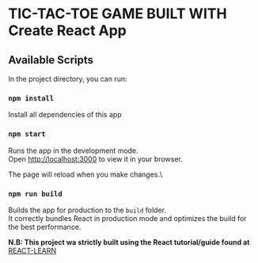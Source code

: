 # TIC-TAC-TOE GAME BUILT WITH Create React App

## Available Scripts

In the project directory, you can run:

### `npm install`

Install all dependencies of this app

### `npm start`

Runs the app in the development mode.\
Open [http://localhost:3000](http://localhost:3000) to view it in your browser.

The page will reload when you make changes.\

### `npm run build`

Builds the app for production to the `build` folder.\
It correctly bundles React in production mode and optimizes the build for the best performance.

**N.B: This project wa strictly built using the React tutorial/guide found at** <a href="https://react.dev/learn/tutorial-tic-tac-toe">REACT-LEARN</a>
